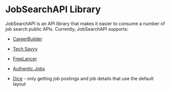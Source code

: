 JobSearchAPI Library
=========

JobSearchAPI is an API library that makes it easier to consume a number of job search public APIs.  Currently, JobSearchAPI supports:

* [CareerBuilder]
* [Tech Savvy]
* [FreeLancer]
* [Authentic Jobs]
* [Dice] - only getting job postings and job details that use the default layout

  [Tech Savvy]: https://github.com/mattnull/techsavvyapi
  [CareerBuilder]: http://www.careerbuilder.com/API/Info.aspx
  [FreeLancer]: http://apidocs.getafreelancer.com/
  [Authentic Jobs]: http://www.authenticjobs.com/api/documentation/
  [Dice]: http://www.dice.com/